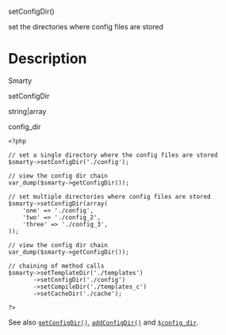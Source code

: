 setConfigDir()

set the directories where config files are stored

Description
===========

Smarty

setConfigDir

string\|array

config\_dir

    <?php

    // set a single directory where the config files are stored
    $smarty->setConfigDir('./config');

    // view the config dir chain
    var_dump($smarty->getConfigDir());

    // set multiple directoríes where config files are stored
    $smarty->setConfigDir(array(
        'one' => './config',
        'two' => './config_2',
        'three' => './config_3',
    ));

    // view the config dir chain
    var_dump($smarty->getConfigDir());

    // chaining of method calls
    $smarty->setTemplateDir('./templates')
           ->setConfigDir('./config')
           ->setCompileDir('./templates_c')
           ->setCacheDir('./cache');

    ?>

See also [`getConfigDir()`](#api.get.config.dir),
[`addConfigDir()`](#api.add.config.dir) and
[`$config_dir`](#variable.config.dir).
